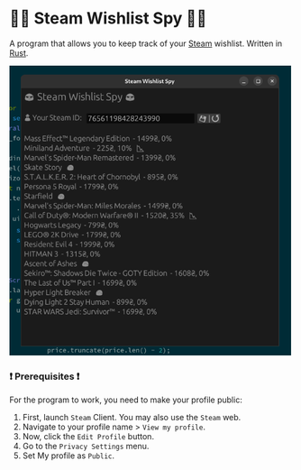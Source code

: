 # 🕵️‍♂️ Steam Wishlist Spy 🕵️‍♂️

A program that allows you to keep track of your [Steam] wishlist.
Written in [Rust].

<img
    src="./.github/screen.png"
    alt="screenshot of program"
    width="500"
/>

### ❗️ Prerequisites ❗️

For the program to work, you need to make your profile public:

1. First, launch `Steam` Client. You may also use the `Steam` web.
2. Navigate to your profile name > `View my profile`.
3. Now, click the `Edit Profile` button.
4. Go to the `Privacy Settings` menu.
5. Set My profile as `Public`.

[Steam]: https://store.steampowered.com
[Rust]: https://www.rust-lang.org
